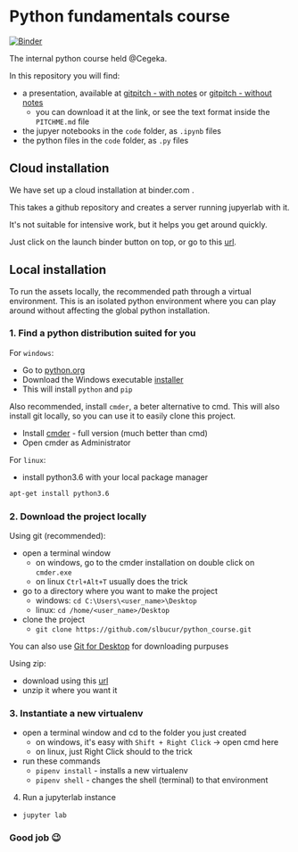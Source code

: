 # Python fundamentals course

[![Binder](http://mybinder.org/badge.svg)](http://mybinder.org/v2/gh/slbucur/python_course.git/master?urlpath=lab/)

The internal python course held @Cegeka.

In this repository you will find:
* a presentation, available at [gitpitch - with notes](https://gitpitch.com/slbucur/python_course/master?n=true#/) or
[gitpitch - without notes](https://gitpitch.com/slbucur/python_course/master#/) 
  * you can download it at the link, or see the text format inside the `PITCHME.md` file
* the jupyer notebooks in the `code` folder, as `.ipynb` files
* the python files in the `code` folder, as `.py` files

## Cloud installation

We have set up a cloud installation at binder.com .

This takes a github repository and creates a server running jupyerlab with it.

It's not suitable for intensive work, but it helps you get around quickly.

Just click on the launch binder button on top, or go to this 
[url](http://mybinder.org/v2/gh/slbucur/python_course.git/master?urlpath=lab/).

## Local installation
To run the assets locally, the recommended path through a virtual environment.
This is an isolated python environment where you can play around without affecting
the global python installation.

### 1. Find a python distribution suited for you

For `windows`:

* Go to [python.org](https://www.python.org/downloads/release/python-365/)
* Download the Windows executable [installer](https://www.python.org/ftp/python/3.6.5/python-3.6.5-amd64.exe)
* This will install `python` and `pip`

Also recommended, install `cmder`, a beter alternative to cmd.
This will also install git locally, so you can use it to easily clone this project.
* Install [cmder](http://cmder.net/) - full version (much better than cmd)
* Open cmder as Administrator

For `linux`:
* install python3.6 with your local package manager
```bash
apt-get install python3.6
```

### 2. Download the project locally

Using git (recommended):
* open a terminal window
  * on windows, go to the cmder installation on double click on `cmder.exe`
  * on linux `Ctrl+Alt+T` usually does the trick
* go to a directory where you want to make the project
  * windows: `cd C:\Users\<user_name>\Desktop`
  * linux: `cd /home/<user_name>/Desktop`
* clone the project
  * `git clone https://github.com/slbucur/python_course.git`

You can also use [Git for Desktop](https://desktop.github.com/)
 for downloading purpuses

Using zip:

* download using this [url](https://github.com/slbucur/python_course/archive/master.zip)
* unzip it where you want it

### 3. Instantiate a new virtualenv

* open a terminal window and cd to the folder you just created
  * on windows, it's easy with `Shift + Right Click` -> open cmd here
  * on linux, just Right Click should to the trick
* run these commands
  * `pipenv install` - installs a new virtualenv
  * `pipenv shell` - changes the shell (terminal) to that environment

4. Run a jupyterlab instance

* `jupyter lab`

### Good job 😉

